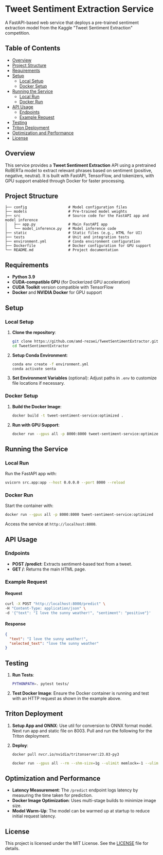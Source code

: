 
# Tweet Sentiment Extraction Service

A FastAPI-based web service that deploys a pre-trained sentiment extraction model from the Kaggle "Tweet Sentiment Extraction" competition.

## Table of Contents
- [Overview](#overview)
- [Project Structure](#project-structure)
- [Requirements](#requirements)
- [Setup](#setup)
  - [Local Setup](#local-setup)
  - [Docker Setup](#docker-setup)
- [Running the Service](#running-the-service)
  - [Local Run](#local-run)
  - [Docker Run](#docker-run)
- [API Usage](#api-usage)
  - [Endpoints](#endpoints)
  - [Example Request](#example-request)
- [Testing](#testing)
- [Triton Deployment](#triton-deployment)
- [Optimization and Performance](#optimization-and-performance)
- [License](#license)

## Overview
This service provides a **Tweet Sentiment Extraction** API using a pretrained RoBERTa model to extract relevant phrases based on sentiment (positive, negative, neutral). It is built with FastAPI, TensorFlow, and tokenizers, with GPU support enabled through Docker for faster processing.

## Project Structure
```
├── config                   # Model configuration files
├── models                   # Pre-trained model weights
├── src                      # Source code for the FastAPI app and model inference
│   ├── app.py               # Main FastAPI app
│   └── model_inference.py   # Model inference code
├── static                   # Static files (e.g., HTML for UI)
├── tests                    # Unit and integration tests
├── environment.yml          # Conda environment configuration
├── Dockerfile               # Docker configuration for GPU support
└── README.md                # Project documentation
```

## Requirements
- **Python 3.9**
- **CUDA-compatible GPU** (for Dockerized GPU acceleration)
- **CUDA Toolkit** version compatible with TensorFlow
- **Docker** and **NVIDIA Docker** for GPU support

## Setup

### Local Setup
1. **Clone the repository**:
   ```bash
   git clone https://github.com/amd-rezaei/TweetSentimentExtractor.git
   cd TweetSentimentExtractor
   ```

2. **Setup Conda Environment**:
   ```bash
   conda env create -f environment.yml
   conda activate senta
   ```

3. **Set Environment Variables** (optional):
   Adjust paths in `.env` to customize file locations if necessary.

### Docker Setup
1. **Build the Docker Image**:
   ```bash
   docker build -t tweet-sentiment-service:optimized .
   ```

2. **Run with GPU Support**:
   ```bash
   docker run --gpus all -p 8000:8000 tweet-sentiment-service:optimized
   ```

## Running the Service

### Local Run
Run the FastAPI app with:
```bash
uvicorn src.app:app --host 0.0.0.0 --port 8000 --reload
```

### Docker Run
Start the container with:
```bash
docker run --gpus all -p 8000:8000 tweet-sentiment-service:optimized
```

Access the service at `http://localhost:8000`.

## API Usage

### Endpoints
- **POST /predict**: Extracts sentiment-based text from a tweet.
- **GET /**: Returns the main HTML page.

### Example Request
#### Request
```bash
curl -X POST "http://localhost:8000/predict" \
-H "Content-Type: application/json" \
-d '{"text": "I love the sunny weather!", "sentiment": "positive"}'
```

#### Response
```json
{
  "text": "I love the sunny weather!",
  "selected_text": "love the sunny weather"
}
```

## Testing
1. **Run Tests**:
   ```bash
   PYTHONPATH=. pytest tests/
   ```

2. **Test Docker Image**:
   Ensure the Docker container is running and test with an HTTP request as shown in the example above.

## Triton Deployment

1. **Setup App and ONNX**:
   Use util for conversion to ONNX format model. Next run app and static file on 8003. Pull and run the following for the Triton deployment.

2. **Deploy**:
   ```bash
   docker pull nvcr.io/nvidia/tritonserver:23.03-py3

   docker run --gpus all --rm --shm-size=1g --ulimit memlock=-1 --ulimit stack=67108864   -p 8000:8000 -p 8001:8001 -p 8002:8002   -v $(pwd)/triton_models:/models nvcr.io/nvidia/tritonserver:23.03-py3   tritonserver --model-repository=/models
   ```

## Optimization and Performance
- **Latency Measurement**: The `/predict` endpoint logs latency by measuring the time taken for prediction.
- **Docker Image Optimization**: Uses multi-stage builds to minimize image size.
- **Model Warm-Up**: The model can be warmed up at startup to reduce initial request latency.

## License
This project is licensed under the MIT License. See the [LICENSE](LICENSE) file for details.
